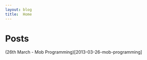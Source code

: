 ```yaml
---
layout: blog
title:  Home
---
```


# Posts

(26th March - Mob Programming)[2013-03-26-mob-programming]

